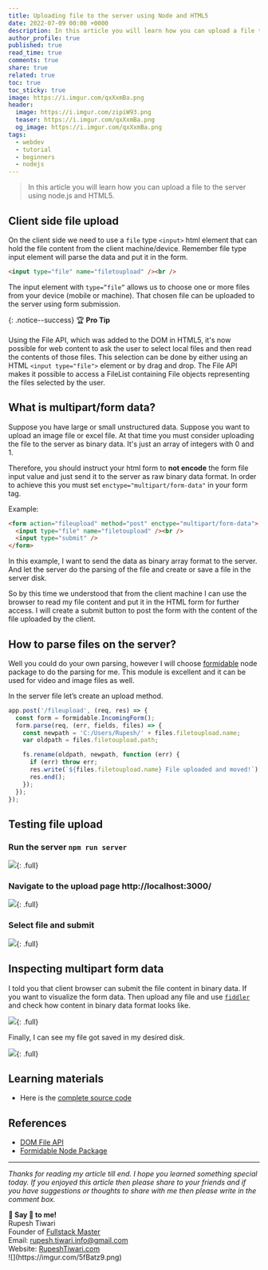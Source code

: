 ```yaml
---
title: Uploading file to the server using Node and HTML5
date: 2022-07-09 00:00 +0000
description: In this article you will learn how you can upload a file to the server using node.js and HTML5.
author_profile: true
published: true
read_time: true
comments: true
share: true
related: true
toc: true
toc_sticky: true
image: https://i.imgur.com/qxXxmBa.png
header:
  image: https://i.imgur.com/zipiW93.png
  teaser: https://i.imgur.com/qxXxmBa.png
  og_image: https://i.imgur.com/qxXxmBa.png
tags:
  - webdev
  - tutorial
  - beginners
  - nodejs
---
```


> In this article you will learn how you can upload a file to the server using node.js and HTML5.

## Client side file upload

On the client side we need to use a `file` type `<input>` html element that can hold the file content from the client machine/device. Remember file type input element will parse the data and put it in the form.

```html
<input type="file" name="filetoupload" /><br />
```

The input element with `type=”file”` allows us to choose one or more files from your device (mobile or machine). That chosen file can be uploaded to the server using form submission.

{: .notice--success}
🏆 **Pro Tip** \
\
Using the File API, which was added to the DOM in HTML5, it's now possible for web content to ask the user to select local files and then read the contents of those files. This selection can be done by either using an HTML `<input type="file">` element or by drag and drop. The File API makes it possible to access a FileList containing File objects representing the files selected by the user.

## What is multipart/form data?

Suppose you have large or small unstructured data. Suppose you want to upload an image file or excel file. At that time you must consider uploading the file to the server as binary data. It's just an array of integers with 0 and 1.

Therefore, you should instruct your html form to **not encode** the form file input value and just send it to the server as raw binary data format. In order to achieve this you must set `enctype="multipart/form-data"` in your form tag.

Example:

```html
<form action="fileupload" method="post" enctype="multipart/form-data">
  <input type="file" name="filetoupload" /><br />
  <input type="submit" />
</form>
```

In this example, I want to send the data as binary array format to the server. And let the server do the parsing of the file and create or save a file in the server disk.

So by this time we understood that from the client machine I can use the browser to read my file content and put it in the HTML form for further access. I will create a submit button to post the form with the content of the file uploaded by the client.

## How to parse files on the server?

Well you could do your own parsing, however I will choose [formidable](https://www.npmjs.com/package/formidable) node package to do the parsing for me. This module is excellent and it can be used for video and image files as well.

In the server file let’s create an upload method.

```ts
app.post('/fileupload', (req, res) => {
  const form = formidable.IncomingForm();
  form.parse(req, (err, fields, files) => {
    const newpath = 'C:/Users/Rupesh/' + files.filetoupload.name;
    var oldpath = files.filetoupload.path;

    fs.rename(oldpath, newpath, function (err) {
      if (err) throw err;
      res.write(`${files.filetoupload.name} File uploaded and moved!`);
      res.end();
    });
  });
});
```

## Testing file upload

### Run the server `npm run server`

![](https://i.imgur.com/qCbTbnB.png){: .full}

### Navigate to the upload page http://localhost:3000/

![](https://i.imgur.com/ZS6l9fw.png){: .full}

### Select file and submit

![](https://i.imgur.com/r1Iz2mM.png){: .full}

## Inspecting multipart form data

I told you that client browser can submit the file content in binary data. If you want to visualize the form data. Then upload any file and use [`fiddler`](https://www.telerik.com/fiddler) and check how content in binary data format looks like.

![](https://i.imgur.com/NlnKSAp.png){: .full}

Finally, I can see my file got saved in my desired disk.

![](https://i.imgur.com/pOVx2DS.png){: .full}

## Learning materials

- Here is the [complete source code](https://github.com/rupeshtiwari/coding-example-upload-file)

## References

- [DOM File API](https://developer.mozilla.org/en-US/docs/Web/API/File/Using_files_from_web_applications)
- [Formidable Node Package](https://www.npmjs.com/package/formidable)

---

_Thanks for reading my article till end. I hope you learned something special today. If you enjoyed this article then please share to your friends and if you have suggestions or thoughts to share with me then please write in the comment box._

<div class="notice--success">
<strong>💖 Say 👋 to me!</strong>
<br>Rupesh Tiwari
<br>Founder of <a href="https://www.fullstackmaster.net">Fullstack Master </a>
<br>Email: <a href="mailto:rupesh.tiwari.info@gmail.com?subject=Hi">rupesh.tiwari.info@gmail.com</a>
<br>Website: <a href="https://www.rupeshtiwari.com">RupeshTiwari.com </a>
</div>
![](https://imgur.com/5fBatz9.png)
